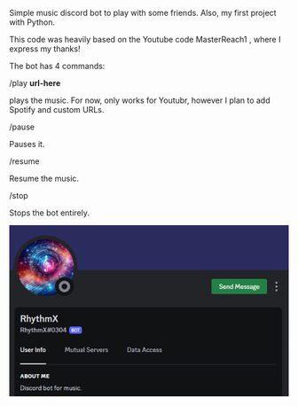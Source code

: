Simple music discord bot to play with some friends.
Also, my first project with Python.

This code was heavily based on the Youtube code MasterReach1 , where I express my thanks!

The bot has 4 commands: 

/play **url-here**

plays the music. For now, only works for Youtubr, however I plan to add Spotify and custom URLs.

/pause

Pauses it.

/resume

Resume the music.

/stop

Stops the bot entirely.


![RythmX Bot](image/rythmx.png)
